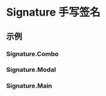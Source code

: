 # Signature 手写签名

## 示例

### Signature.Combo

<code src="./demos/Combo/index.jsx"></code>

### Signature.Modal

<code src="./demos/Modal/index.jsx"></code>

### Signature.Main

<code src="./demos/Main/index.jsx"></code>
